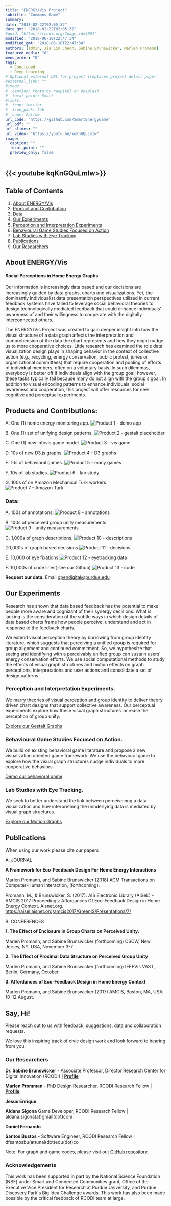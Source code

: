 ```yaml
---
title: "ENERGY/Vis Project"
subtitle: "Commons Game"
summary: 
date: "2018-02-22T02:05:32"
date_gmt: "2018-02-22T02:05:32"
#guid: "https://rcodi.org/?page_id=4001"
modified: "2018-06-10T22:47:34"
modified_gmt: "2018-06-10T22:47:34"
authors: [admin, Jia Lin Cheoh, Sabine Brunswicker, Marlen Promann]
featured_media: "0"
menu_order: "0"
tags:
  - Concluded
  - Deep Learning
# Optional external URL for project (replaces project detail page).
#external_link: ""
#image:
#  caption: Photo by rawpixel on Unsplash
#  focal_point: Smart
#links:
#- icon: twitter
#  icon_pack: fab
#  name: Follow
url_code: "https://github.com/SmartEnergyGame"
url_pdf: ""
url_slides: ""
url_video: "https://youtu.be/kqKnGQuLmIw"
image:
  caption: ""
  focal_point: ""
  preview_only: false
---
```

{{< youtube kqKnGQuLmIw>}}
---
## Table of Contents

1. [About ENERGY/Vis](#about-energyvis)
2. [Product and Contribution](#products-and-contributions)
  1. [Data](#data)
3. [Our Experiments](#our-experiments)
  1. [Perception and Interpretation Experiments](#perception-and-interpretation-experiments)
  2. [Behavioural Game Studies Focused on Action](#behavioural-game-studies-focused-on-action)
  3. [Lab Studies with Eye Tracking](#lab-studies-with-eye-tracking)
4. [Publications](#publications)
  1. [Our Researchers](#our-researchers)

## About ENERGY/Vis

#### Social Perceptions in Home Energy Graphs

Our information is increasingly data based and our decisions are increasingly guided by data graphs, charts and visualizations. Yet, the dominantly individualist data presentation perspectives utilized in current feedback systems have failed to leverage social behavioral theories to design technologically mediated feedback that could enhance individuals' awareness of and their willingness to cooperate with the digitally interconnected others.

The ENERGY/Vis Project was created to gain deeper insight into how the visual structure of a data graph affects the interpretation and comprehension of the data the chart represents and how they might nudge us to more cooperative choices. Little research has examined the role data visualization design plays in shaping behavior in the context of collective action (e.g., recycling, energy conservation, public protest, juries or organizational committees) that require cooperation and pooling of efforts of individual members, often on a voluntary basis. In such dilemmas, everybody is better off if individuals align with the group goal; however, these tasks typically fail because many do not align with the group's goal. In addition to visual encoding patterns to enhance individuals' social awareness and cooperation, this project will offer resources for new cognitive and perceptual experiments.

## Products and Contributions:

A. One (1) home energy monitoring app.
![Product 1 - demo app](./Product-1-demo-app.jpg)

B. One (1) set of unifying design patterns.
![Product 2 - gestalt placeholder](./Product-2-gestalt-placeholder.gif)

C. One (1) new infovis game model.
![Product 3 - vis game](./Product-3-vis-game.png)

D. 10s of new D3.js graphs.
![Product 4 - D3 graphs](./Product-4-D3-graphs.gif)

E. 10s of behavioral games.
![Product 5 - many games](./Product-5-many-games.png)

F. 10s of lab studies.
![Product 6 - lab study](./Product-6-lab-study.jpg)

G. 100s of on Amazon Mechanical Turk workers.
![Product 7 - Amazon Turk](./Product-7-Amazon-Turk.png)

### Data:

A. 100s of annotations.
![Product 8 - annotations](./Product-8-annotations.png)

B. 100s of perceived group unity measurements.
![Product 9 - unity measurements](./Product-9-unity-measurements.png)

C. 1,000s of graph descriptions.
![Product 10 - descriptions](./Product-10-descriptions.png)

D.1,000s of graph based decisions
![Product 11 - decisions](./Product-11-decisions.png)

E. 10,000 of eye fixations
![Product 12 - eyetracking data](./Product-12-eyetracking-data.png)

F. 10,000s of code lines( see our Github)
![Product 13 - code](./Product-13-code.png)

**Request our data:** Email opendigital@purdue.edu

## Our Experiments

Research has shown that data based feedback has the potential to make people more aware and cognizant of their synergy decisions. What is lacking is the consideration of the subtle ways in which design details of data based charts frame how people perceive, understand and act in response to the feedback charts.

We extend visual perception theory by borrowing from group identity literature, which suggests that perceiving a unified group is required for group alignment and continued commitment. So, we hypothesize that seeing and identifying with a perceivably unified group can sustain users' energy conservation efforts. We use social computational methods to study the effects of visual graph structures and motion effects on graph perceptions, interpretations and user actions and consolidate a set of design patterns.

### Perception and Interpretation Experiments.

We marry theories of visual perception and group identity to deliver theory driven chart designs that support collective awareness. Our perceptual experiments explore how these visual graph structures increase the perception of group unity.

[Explore our Gestalt Graphs](https://smartenergygame.github.io/EnergyCharts/index.html)

### Behavioural Game Studies Focused on Action.

We build on existing behavioral game literature and propose a new visualization oriented game framework. We use the behavioral game to explore how the visual graph structures nudge individuals to more cooperative behaviors.

[Demo our behavioral game](https://smart-energy-game.herokuapp.com/demo/)

### Lab Studies with Eye Tracking.

We seek to better understand the link between perceiveinng a data visualization and how interpretinng the unnderlying data is mediated by visual graph structures.

[Explore our Motion Graphs](https://smartenergygame.github.io/EnergyMonitorDemo/)

## Publications
When using our work please cite our papers

A. JOURNAL

**A Framework for Eco-Feedback Design For Home Energy Interactions**

Marlen Promann, and Sabine Brunswicker (2018) ACM Transactions on Computer-Human Interaction, (forthcoming).

Promann, M., & Brunswicker, S. (2017). AIS Electronic Library (AISeL) - AMCIS 2017 Proceedings: Affordances Of Eco-Feedback Design in Home Energy Context. Aisnet.org. https://aisel.aisnet.org/amcis2017/GreenIS/Presentations/7/

B. CONFERENCES

**1. The Effect of Enclosure in Group Charts on Perceived Unity.**

Marlen Promann, and Sabine Brunswicker (forthcoming) CSCW, New Jersey, NY, USA, November 3-7

**2. The Effect of Proximal Data Structure on Perceived Group Unity**

Marlen Promann, and Sabine Brunswicker (forthcoming) IEEEVis VAST, Berlin, Germany, October.

**3. Affordances of Eco-Feedback Design in Home Energy Context**

Marlen Promann, and Sabine Brunswicker (2017) AMCIS, Boston, MA, USA, 10-12 August.

## Say, Hi!

Please reach out to us with feedback, suggestions, data and collaboration requests.

We love this inspiring track of civic design work and look forward to hearing from you.

### Our Researchers

**Dr. Sabine Brunswicker** - Associate Professor, Director Research Center for Digital Innovation (RCODI) | **[Profile](https://rcodi.org/people/sabine-brunswicker/)**


**Marlen Promman** - PhD Design Researcher, RCODI Research Fellow |  **[Profile](https://rcodi.org/people/marlen-promann/)**

**Jesus Enrique**

**Aldana Sigona**
Game Developer, RCODI Research Fellow | aldana.sigona(at)gmail(dot)com

**Daniel Fernando**

**Santos Bustos** - Software Engineer, RCODI Research Fellow | dfsantosbu(at)unal(dot)edu(dot)co

Note: For graph and game codes, please visit out [GitHub repository.](https://github.com/SmartEnergyGame)

### Acknowledgements

This work has been supported in part by the National Science Foundation (NSF) under Smart and Connected Communities grant, Office of the Executive Vice President for Research at Purdue University, and Purdue Discovery Park's Big Idea Challenge awards. This work has also been made possible by the critical feedback of RCODI team at large.
